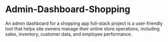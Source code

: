 # Admin-Dashboard-Shopping
An admin dashboard for a shopping app full-stack project is a user-friendly tool that helps site owners manage their online store operations, including sales, inventory, customer data, and employee performance. 
